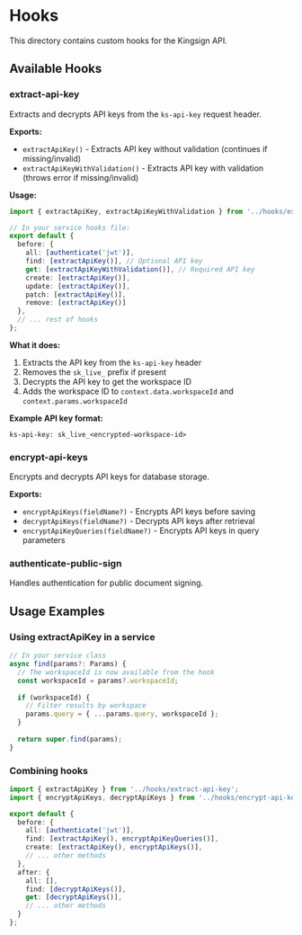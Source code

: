 # Hooks

This directory contains custom hooks for the Kingsign API.

## Available Hooks

### extract-api-key

Extracts and decrypts API keys from the `ks-api-key` request header.

**Exports:**
- `extractApiKey()` - Extracts API key without validation (continues if missing/invalid)
- `extractApiKeyWithValidation()` - Extracts API key with validation (throws error if missing/invalid)

**Usage:**

```typescript
import { extractApiKey, extractApiKeyWithValidation } from '../hooks/extract-api-key';

// In your service hooks file:
export default {
  before: {
    all: [authenticate('jwt')],
    find: [extractApiKey()], // Optional API key
    get: [extractApiKeyWithValidation()], // Required API key
    create: [extractApiKey()],
    update: [extractApiKey()],
    patch: [extractApiKey()],
    remove: [extractApiKey()]
  },
  // ... rest of hooks
};
```

**What it does:**
1. Extracts the API key from the `ks-api-key` header
2. Removes the `sk_live_` prefix if present
3. Decrypts the API key to get the workspace ID
4. Adds the workspace ID to `context.data.workspaceId` and `context.params.workspaceId`

**Example API key format:**
```
ks-api-key: sk_live_<encrypted-workspace-id>
```

### encrypt-api-keys

Encrypts and decrypts API keys for database storage.

**Exports:**
- `encryptApiKeys(fieldName?)` - Encrypts API keys before saving
- `decryptApiKeys(fieldName?)` - Decrypts API keys after retrieval
- `encryptApiKeyQueries(fieldName?)` - Encrypts API keys in query parameters

### authenticate-public-sign

Handles authentication for public document signing.

## Usage Examples

### Using extractApiKey in a service

```typescript
// In your service class
async find(params?: Params) {
  // The workspaceId is now available from the hook
  const workspaceId = params?.workspaceId;
  
  if (workspaceId) {
    // Filter results by workspace
    params.query = { ...params.query, workspaceId };
  }
  
  return super.find(params);
}
```

### Combining hooks

```typescript
import { extractApiKey } from '../hooks/extract-api-key';
import { encryptApiKeys, decryptApiKeys } from '../hooks/encrypt-api-keys';

export default {
  before: {
    all: [authenticate('jwt')],
    find: [extractApiKey(), encryptApiKeyQueries()],
    create: [extractApiKey(), encryptApiKeys()],
    // ... other methods
  },
  after: {
    all: [],
    find: [decryptApiKeys()],
    get: [decryptApiKeys()],
    // ... other methods
  }
};
``` 